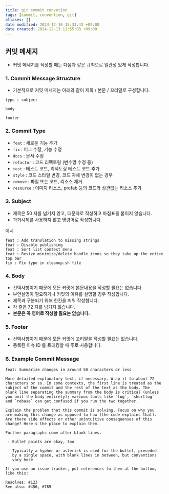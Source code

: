 ```yaml
---
title: git commit convetion
tags: [commit, convention, git]
aliases: []
date modified: 2024-12-16 15:31:43 +09:00
date created: 2024-12-13 11:55:03 +09:00
---
```


## 커밋 메세지

- 커밋 메세지를 작성할 때는 다음과 같은 규칙으로 일관성 있게 작성합니다.

### 1. Commit Message Structure

- 기본적으로 커밋 메세지는 아래와 같이 제목 / 본문 / 꼬리말로 구성합니다.

```plaintext
type : subject

body

footer
```

### 2. Commit Type

- `feat` : 새로운 기능 추가
- `fix` : 버그 수정, 기능 수정
- `docs` : 문서 수정
- `refactor` : 코드 리팩토링 (변수명 수정 등)
- `test` : 테스트 코드, 리팩토링 테스트 코드 추가
- `style` : 코드 스타일 변경, 코드 자체 변경이 없는 경우
- `remove` : 파일 또는 코드, 리소스 제거
- `resource` : 이미지 리소스, prefab 등의 코드와 상관없는 리소스 추가

### 3. Subject

- 제목은 50 자를 넘기지 않고, 대문자로 작성하고 마침표를 붙이지 않습니다.
- 과거시제를 사용하지 않고 명령어로 작성합니다.

예시

```plaintext
feat : Add translation to missing strings
feat : Disable publishing
feat : Sort list context menu
feat : Resize minimize/delete handle icons so they take up the entire top bar
fix : Fix typo in cleanup.sh file
```

### 4. Body

- 선택사항이기 때문에 모든 커밋에 본문내용을 작성할 필요는 없습니다.
- 부연설명이 필요하거나 커밋의 이유를 설명할 경우 작성합니다.
- 제목과 구분되기 위해 한칸을 띄워 작성합니다.
- 각 줄은 72 자를 넘기지 않습니다.
- **본문은 꼭 영어로 작성할 필요는 없습니다.**

### 5. Footer

- 선택사항이기 때문에 모든 커밋에 꼬리말을 작성할 필요는 없습니다.
- 등록된 이슈 ID 를 트래킹할 때 주로 사용합니다.

### 6. Example Commit Message

```plaintext
feat: Summarize changes in around 50 characters or less

More detailed explanatory text, if necessary. Wrap it to about 72
characters or so. In some contexts, the first line is treated as the
subject of the commit and the rest of the text as the body. The
blank line separating the summary from the body is critical (unless
you omit the body entirely); various tools like `log`, `shortlog`
and `rebase` can get confused if you run the two together.

Explain the problem that this commit is solving. Focus on why you
are making this change as opposed to how (the code explains that).
Are there side effects or other unintuitive consequenses of this
change? Here's the place to explain them.

Further paragraphs come after blank lines.

 - Bullet points are okay, too

 - Typically a hyphen or asterisk is used for the bullet, preceded
   by a single space, with blank lines in between, but conventions
   vary here

If you use an issue tracker, put references to them at the bottom,
like this:

Resolves: #123
See also: #456, #789
```
